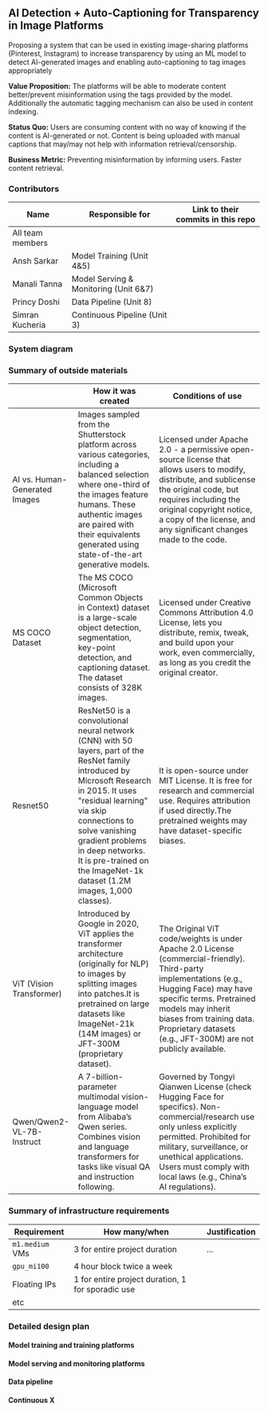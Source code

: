 
## AI Detection + Auto-Captioning for Transparency in Image Platforms

<!-- 
Discuss: Value proposition: Your will propose a machine learning system that can be 
used in an existing business or service. (You should not propose a system in which 
a new business or service would be developed around the machine learning system.) 
Describe the value proposition for the machine learning system. What’s the (non-ML) 
status quo used in the business or service? What business metric are you going to be 
judged on? (Note that the “service” does not have to be for general users; you can 
propose a system for a science problem, for example.)
-->
Proposing a system that can be used in existing image-sharing platforms (Pinterest, Instagram) to increase transparency by using an ML model to detect AI-generated images and enabling auto-captioning to tag images appropriately

**Value Proposition:** The platforms will be able to moderate content better/prevent misinformation using the tags provided by the model. Additionally the automatic tagging mechanism can also be used in content indexing.

**Status Quo:** Users are consuming content with no way of knowing if the content is AI-generated or not. Content is being uploaded with manual captions that may/may not help with information retrieval/censorship.

**Business Metric:** Preventing misinformation by informing users. Faster content retrieval.

### Contributors

<!-- Table of contributors and their roles. 
First row: define responsibilities that are shared by the team. 
Then, each row after that is: name of contributor, their role, and in the third column, 
you will link to their contributions. If your project involves multiple repos, you will 
link to their contributions in all repos here. -->

| Name                            | Responsible for | Link to their commits in this repo |
|---------------------------------|-----------------|------------------------------------|
| All team members | | |
| Ansh Sarkar | Model Training (Unit 4&5)  |  |
| Manali Tanna | Model Serving & Monitoring (Unit 6&7) | |
| Princy Doshi | Data Pipeline (Unit 8) | |
| Simran Kucheria |  Continuous Pipeline (Unit 3) ||



### System diagram

<!-- Overall digram of system. Doesn't need polish, does need to show all the pieces. 
Must include: all the hardware, all the containers/software platforms, all the models, 
all the data. -->

### Summary of outside materials

<!-- In a table, a row for each dataset, foundation model. 
Name of data/model, conditions under which it was created (ideally with links/references), 
conditions under which it may be used. -->

|              | How it was created | Conditions of use |
|--------------|--------------------|-------------------|
| AI vs. Human-Generated Images|  Images sampled from the Shutterstock platform across various categories, including a balanced selection where one-third of the images feature humans. These authentic images are paired with their equivalents generated using state-of-the-art generative models. |Licensed under Apache 2.0 - a permissive open-source license that allows users to modify, distribute, and sublicense the original code, but requires including the original copyright notice, a copy of the license, and any significant changes made to the code.                   |
| MS COCO Dataset  |   The MS COCO (Microsoft Common Objects in Context) dataset is a large-scale object detection, segmentation, key-point detection, and captioning dataset. The dataset consists of 328K images. |  Licensed under Creative Commons Attribution 4.0 License, lets you distribute, remix, tweak, and build upon your work, even commercially, as long as you credit the original creator.|
|Resnet50 |ResNet50 is a convolutional neural network (CNN) with 50 layers, part of the ResNet family introduced by Microsoft Research in 2015. It uses "residual learning" via skip connections to solve vanishing gradient problems in deep networks. It is pre-trained on the ImageNet-1k dataset (1.2M images, 1,000 classes).|It is  open-source under MIT License. It is free for research and commercial use. Requires attribution if used directly.The pretrained weights may have dataset-specific biases.|
|ViT (Vision Transformer)| Introduced by Google in 2020, ViT applies the transformer architecture (originally for NLP) to images by splitting images into patches.It is pretrained on large datasets like ImageNet-21k (14M images) or JFT-300M (proprietary dataset).|The Original ViT code/weights is under Apache 2.0 License (commercial-friendly). Third-party implementations (e.g., Hugging Face) may have specific terms. Pretrained models may inherit biases from training data. Proprietary datasets (e.g., JFT-300M) are not publicly available.|
|Qwen/Qwen2-VL-7B-Instruct| A 7-billion-parameter multimodal vision-language model from Alibaba’s Qwen series. Combines vision and language transformers for tasks like visual QA and instruction following.|Governed by Tongyi Qianwen License (check Hugging Face for specifics). Non-commercial/research use only unless explicitly permitted. Prohibited for military, surveillance, or unethical applications. Users must comply with local laws (e.g., China’s AI regulations).|


### Summary of infrastructure requirements

<!-- Itemize all your anticipated requirements: What (`m1.medium` VM, `gpu_mi100`), 
how much/when, justification. Include compute, floating IPs, persistent storage. 
The table below shows an example, it is not a recommendation. -->

| Requirement     | How many/when                                     | Justification |
|-----------------|---------------------------------------------------|---------------|
| `m1.medium` VMs | 3 for entire project duration                     | ...           |
| `gpu_mi100`     | 4 hour block twice a week                         |               |
| Floating IPs    | 1 for entire project duration, 1 for sporadic use |               |
| etc             |                                                   |               |

### Detailed design plan

<!-- In each section, you should describe (1) your strategy, (2) the relevant parts of the 
diagram, (3) justification for your strategy, (4) relate back to lecture material, 
(5) include specific numbers. -->

#### Model training and training platforms

<!-- Make sure to clarify how you will satisfy the Unit 4 and Unit 5 requirements, 
and which optional "difficulty" points you are attempting. -->

#### Model serving and monitoring platforms

<!-- Make sure to clarify how you will satisfy the Unit 6 and Unit 7 requirements, 
and which optional "difficulty" points you are attempting. -->

#### Data pipeline

<!-- Make sure to clarify how you will satisfy the Unit 8 requirements,  and which 
optional "difficulty" points you are attempting. -->

#### Continuous X

<!-- Make sure to clarify how you will satisfy the Unit 3 requirements,  and which 
optional "difficulty" points you are attempting. -->


